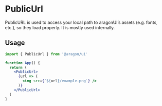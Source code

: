 # PublicUrl

PublicURL is used to access your local path to aragonUI’s assets (e.g. fonts, etc.), so they load properly. It is mostly used internally.

## Usage

```jsx
import { PublicUrl } from '@aragon/ui'

function App() {
  return (
    <PublicUrl>
      {url => (
        <img src={`${url}/example.png`} />
      )}
    </PublicUrl>
  )
}
```
